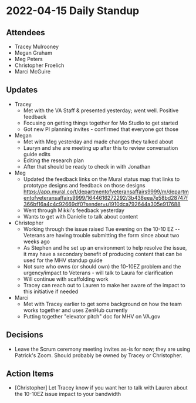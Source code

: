 # 2022-04-15 Daily Standup

## Attendees

- Tracey Mulrooney
- Megan Graham
- Meg Peters
- Christopher Froelich
- Marci McGuire

## Updates

- Tracey
	- Met with the VA Staff & presented yesterday; went well.  Positive feedback
	- Focusing on getting things together for Mo Studio to get started
	- Got new PI planning invites - confirmed that everyone got those
- Megan
	- Met with Meg yesterday and made changes they talked about
	- Lauryn and she are meeting up after this to review conversation guide edits
	- Editing the research plan
	- After that should be ready to check in with Jonathan
- Meg
	- Updated the feedback links on the Mural status map that links to prototype designs and feedback on those designs https://app.mural.co/t/departmentofveteransaffairs9999/m/departmentofveteransaffairs9999/1644616272292/3b438eea7e58bd28747f366bf16a4c4c92669df0?sender=u1910dca792644a305e917688
	- Went through Mikki's feedback yesterday
	- Wants to get with Danielle to talk about content
- Christopher
	- Working through the issue raised Tue evening on the 10-10 EZ -- Veterans are having trouble submitting the form since about two weeks ago
	- As Stephen and he set up an environment to help resolve the issue, it may have a secondary benefit of producing content that can be used for the MHV standup guide
	- Not sure who owns (or should own) the 10-10EZ problem and the urgency/impact to Veterans - will talk to Laura for clarification
	- Will continue with scaffolding work
	- Tracey can reach out to Lauren to make her aware of the impact to this initiative if needed
- Marci
	- Met with Tracey earlier to get some background on how the team works together and uses ZenHub currently
	- Putting together "elevator pitch" doc for MHV on VA.gov

## Decisions

- Leave the Scrum ceremony meeting invites as-is for now; they are using Patrick's Zoom.  Should probably be owned by Tracey or Christopher.

## Action Items

- [Christopher] Let Tracey know if you want her to talk with Lauren about the 10-10EZ issue impact to your bandwidth
